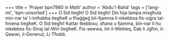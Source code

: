 +++
title = 'Prayer bpn7980 in Malti'
author = 'Abdu'l-Bahá'
tags = ['lang-mt', 'bpn-unsorted']
+++
O Sid tiegħi! O Sid tiegħi! Din hija lampa mixgħula min-nar ta’ l-imħabba tiegħeK u tħaġġeġ bil-fjamma li mkebbsa fis-siġra tal-ħniena tiegħeK. O Sid tiegħi! Kattar tkebbisu, sħana u fjamma, bin-nar li hu mkebbes fis-Sinaj tal-Wiri tiegħeK. Fis-sewwa, Int il-Wettieq,  Dak li Jgħin, il-Qawwi, il-Ġeneruż, Li Tħobb.
